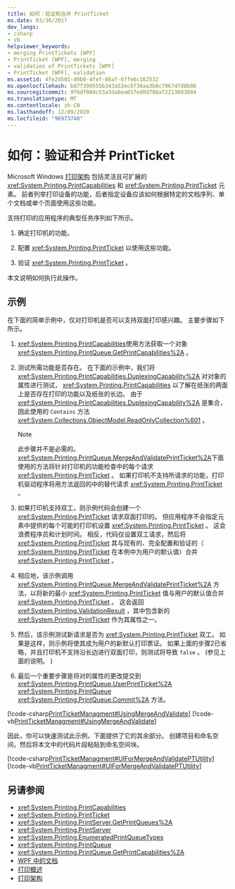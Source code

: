 ```yaml
---
title: 如何：验证和合并 PrintTicket
ms.date: 03/30/2017
dev_langs:
- csharp
- vb
helpviewer_keywords:
- merging PrintTickets [WPF]
- PrintTicket [WPF], merging
- validation of PrintTickets [WPF]
- PrintTicket [WPF], validation
ms.assetid: 4fe2d501-d0b0-4fef-86af-6ffe6c162532
ms.openlocfilehash: bd7f399555b343a52ec6f36aa3b8c706747d8b06
ms.sourcegitcommit: 9f6df084c53a3da0ea657ed0d708a72213683084
ms.translationtype: MT
ms.contentlocale: zh-CN
ms.lasthandoff: 12/09/2020
ms.locfileid: "96973740"
---
```

# <a name="how-to-validate-and-merge-printtickets"></a>如何：验证和合并 PrintTicket
Microsoft Windows [打印架构](/windows/win32/printdocs/printschema) 包括灵活且可扩展的 <xref:System.Printing.PrintCapabilities> 和 <xref:System.Printing.PrintTicket> 元素。 前者列举打印设备的功能，后者指定设备应该如何根据特定的文档序列、单个文档或单个页面使用这些功能。  
  
 支持打印的应用程序的典型任务序列如下所示。  
  
1. 确定打印机的功能。  
  
2. 配置 <xref:System.Printing.PrintTicket> 以使用这些功能。  
  
3. 验证 <xref:System.Printing.PrintTicket> 。  
  
 本文说明如何执行此操作。  
  
## <a name="example"></a>示例  
 在下面的简单示例中，仅对打印机是否可以支持双面打印感兴趣。 主要步骤如下所示。  
  
1. <xref:System.Printing.PrintCapabilities>使用方法获取一个对象 <xref:System.Printing.PrintQueue.GetPrintCapabilities%2A> 。  
  
2. 测试所需功能是否存在。 在下面的示例中，我们将 <xref:System.Printing.PrintCapabilities.DuplexingCapability%2A> 对对象的属性进行测试， <xref:System.Printing.PrintCapabilities> 以了解在纸张的两面上是否存在打印的功能以及纸张的长边。 由于 <xref:System.Printing.PrintCapabilities.DuplexingCapability%2A> 是集合，因此使用的 `Contains` 方法 <xref:System.Collections.ObjectModel.ReadOnlyCollection%601> 。  
  
    > [!NOTE]
    > 此步骤并不是必需的。 <xref:System.Printing.PrintQueue.MergeAndValidatePrintTicket%2A>下面使用的方法将针对打印机的功能检查中的每个请求 <xref:System.Printing.PrintTicket> 。 如果打印机不支持所请求的功能，打印机驱动程序将用方法返回的中的替代请求 <xref:System.Printing.PrintTicket> 。  
  
3. 如果打印机支持双工，则示例代码会创建一个 <xref:System.Printing.PrintTicket> 请求双面打印的。 但应用程序不会指定元素中提供的每个可能的打印机设置 <xref:System.Printing.PrintTicket> 。 这会浪费程序员和计划时间。 相反，代码仅设置双工请求，然后将 <xref:System.Printing.PrintTicket> 其与现有的、完全配置和验证的（ <xref:System.Printing.PrintTicket> 在本例中为用户的默认值）合并 <xref:System.Printing.PrintTicket> 。  
  
4. 相应地，该示例调用 <xref:System.Printing.PrintQueue.MergeAndValidatePrintTicket%2A> 方法，以将新的最小 <xref:System.Printing.PrintTicket> 值与用户的默认值合并 <xref:System.Printing.PrintTicket> 。 这会返回 <xref:System.Printing.ValidationResult> ，其中包含新的 <xref:System.Printing.PrintTicket> 作为其属性之一。  
  
5. 然后，该示例测试新请求是否为 <xref:System.Printing.PrintTicket> 双工。 如果是这样，则示例将使其成为用户的新默认打印票证。 如果上面的步骤2已省略，并且打印机不支持沿长边进行双面打印，则测试将导致 `false` 。  (参见上面的说明。 )   
  
6. 最后一个重要步骤是将对的属性的更改提交到 <xref:System.Printing.PrintQueue.UserPrintTicket%2A> <xref:System.Printing.PrintQueue> <xref:System.Printing.PrintQueue.Commit%2A> 方法。  
  
 [!code-csharp[PrintTicketManagment#UsingMergeAndValidate](~/samples/snippets/csharp/VS_Snippets_Wpf/PrintTicketManagment/CSharp/printticket.cs#usingmergeandvalidate)]
 [!code-vb[PrintTicketManagment#UsingMergeAndValidate](~/samples/snippets/visualbasic/VS_Snippets_Wpf/PrintTicketManagment/visualbasic/printticket.vb#usingmergeandvalidate)]  
  
 因此，你可以快速测试此示例，下面提供了它的其余部分。 创建项目和命名空间，然后将本文中的代码片段粘贴到命名空间块。  
  
 [!code-csharp[PrintTicketManagment#UIForMergeAndValidatePTUtility](~/samples/snippets/csharp/VS_Snippets_Wpf/PrintTicketManagment/CSharp/printticket.cs#uiformergeandvalidateptutility)]
 [!code-vb[PrintTicketManagment#UIForMergeAndValidatePTUtility](~/samples/snippets/visualbasic/VS_Snippets_Wpf/PrintTicketManagment/visualbasic/printticket.vb#uiformergeandvalidateptutility)]  
  
## <a name="see-also"></a>另请参阅

- <xref:System.Printing.PrintCapabilities>
- <xref:System.Printing.PrintTicket>
- <xref:System.Printing.PrintServer.GetPrintQueues%2A>
- <xref:System.Printing.PrintServer>
- <xref:System.Printing.EnumeratedPrintQueueTypes>
- <xref:System.Printing.PrintQueue>
- <xref:System.Printing.PrintQueue.GetPrintCapabilities%2A>
- [WPF 中的文档](documents-in-wpf.md)
- [打印概述](printing-overview.md)
- [打印架构](/windows/win32/printdocs/printschema)
